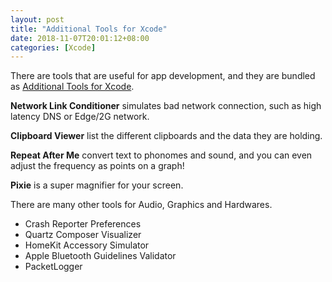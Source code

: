 ```yaml
---
layout: post
title: "Additional Tools for Xcode"
date: 2018-11-07T20:01:12+08:00
categories: [Xcode]
---
```


There are tools that are useful for app development, and they are bundled as [Additional Tools for Xcode](https://developer.apple.com/download/more/?=additional%20tools).

**Network Link Conditioner** simulates bad network connection, such as high latency DNS or Edge/2G network.

**Clipboard Viewer** list the different clipboards and the data they are holding.

**Repeat After Me** convert text to phonomes and sound, and you can even adjust the frequency as points on a graph!

**Pixie** is a super magnifier for your screen.

There are many other tools for Audio, Graphics and Hardwares.

- Crash Reporter Preferences
- Quartz Composer Visualizer
- HomeKit Accessory Simulator
- Apple Bluetooth Guidelines Validator
- PacketLogger
